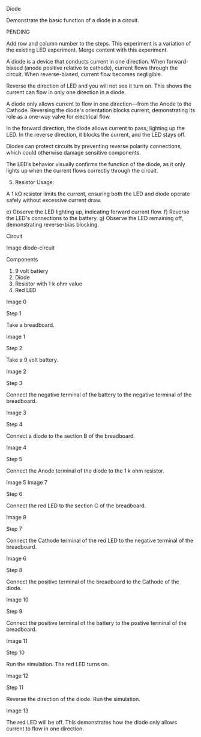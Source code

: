 Diode

Demonstrate the basic function of a diode in a circuit.

PENDING

Add row and column number to the steps.
This experiment is a variation of the existing LED experiment. Merge content with this experiment.

A diode is a device that conducts current in one direction. When forward-biased (anode positive relative to cathode), current flows through the circuit. When reverse-biased, current flow becomes negligible.

Reverse the direction of LED and you will not see it turn on. This shows the current can flow in only one direction in a diode.

A diode only allows current to flow in one direction—from the Anode to the Cathode. Reversing the diode's orientation blocks current, demonstrating its role as a one-way valve for electrical flow.

In the forward direction, the diode allows current to pass, lighting up the LED. In the reverse direction, it blocks the current, and the LED stays off.

Diodes can protect circuits by preventing reverse polarity connections, which could otherwise damage sensitive components.

The LED’s behavior visually confirms the function of the diode, as it only lights up when the current flows correctly through the circuit.

5. Resistor Usage: 

A 1 kΩ resistor limits the current, ensuring both the LED and diode operate safely without excessive current draw.

e) Observe the LED lighting up, indicating forward current flow.
f) Reverse the LED's connections to the battery.
g) Observe the LED remaining off, demonstrating reverse-bias blocking.

Circuit

Image diode-circuit

Components

1. 9 volt battery
2. Diode
3. Resistor with 1 k ohm value
4. Red LED

Image 0

Step 1

Take a breadboard.

Image 1

Step 2

Take a 9 volt battery.

Image 2

Step 3

Connect the negative terminal of the battery to the negative terminal of the breadboard.

Image 3

Step 4

Connect a diode to the section B of the breadboard.

Image 4

Step 5

Connect the Anode terminal of the diode to the 1 k ohm resistor.

Image 5
Image 7

Step 6

Connect the red LED to the section C of the breadboard.

Image 8

Step 7

Connect the Cathode terminal of the red LED to the negative terminal of the breadboard.

Image 6

Step 8

Connect the positive terminal of the breadboard to the Cathode of the diode.

Image 10

Step 9

Connect the positive terminal of the battery to the postive terminal of the breadboard.

Image 11

Step 10

Run the simulation. The red LED turns on.

Image 12

Step 11

Reverse the direction of the diode. Run the simulation.

Image 13

The red LED will be off. This demonstrates how the diode only allows current to flow in one direction.
